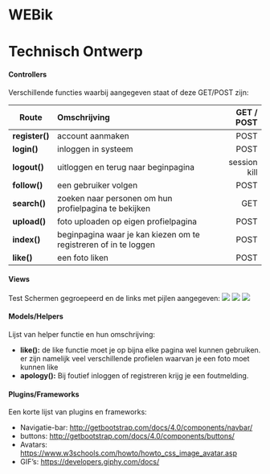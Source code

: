 
# WEBik
# Technisch Ontwerp
#### Controllers
Verschillende functies waarbij aangegeven staat of deze GET/POST zijn:


| Route          | Omschrijving                                                     | GET / POST     |
| -------------  |:---------------------------------------------------------------  | --------------:|
| **register()** | account aanmaken                                                 |  POST          |
| **login()**    | inloggen in systeem                                              |  POST          |
| **logout()**   | uitloggen en terug naar beginpagina                              |  session kill  |
| **follow()**   | een gebruiker volgen                                             |  POST          |
| **search()**   | zoeken naar personen om hun profielpagina te bekijken            |  GET           |
| **upload()**   | foto uploaden op eigen profielpagina                             |  POST          |
| **index()**    | beginpagina waar je kan kiezen om te registreren of in te loggen |  POST          |
| **like()**     | een foto liken                                                   |  POST          |


#### Views
Test
Schermen gegroepeerd en de links met pijlen aangegeven:
<img src ="https://i.imgur.com/GncbGVc.jpg">
<img src = "https://i.imgur.com/G3kh35f.jpg">
<img src = "https://i.imgur.com/2rW5xuC.jpg">
#### Models/Helpers
Lijst van helper functie en hun omschrijving:
* **like():** de like functie moet je op bijna elke pagina wel kunnen gebruiken. er zijn namelijk veel verschillende profielen waarvan je een foto moet kunnen like
* **apology():** Bij foutief inloggen of registreren krijg je een foutmelding.
#### Plugins/Frameworks
Een korte lijst van plugins en frameworks:
* Navigatie-bar: http://getbootstrap.com/docs/4.0/components/navbar/
* buttons: http://getbootstrap.com/docs/4.0/components/buttons/
* Avatars: https://www.w3schools.com/howto/howto_css_image_avatar.asp
* GIF’s: https://developers.giphy.com/docs/

